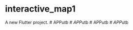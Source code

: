 # interactive_map1

A new Flutter project.
#   A P P _ u t b  
 #   A P P _ u t b  
 #   A P P _ u t b  
 #   A P P _ u t b  
 